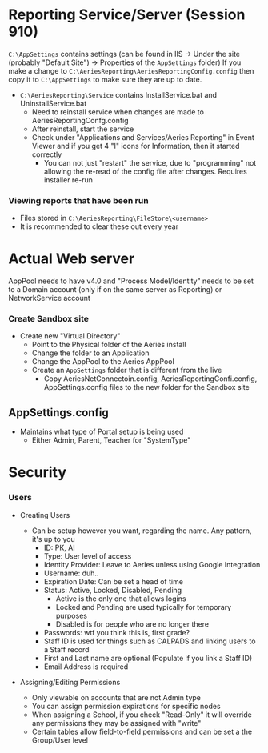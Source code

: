 Reporting Service/Server (Session 910)
=====
`C:\AppSettings` contains settings (can be found in IIS -> Under the site (probably "Default Site") -> Properties of the `AppSettings` folder)
If you make a change to `C:\AeriesReporting\AeriesReportingConfig.config` then copy it to `C:\AppSettings` to make sure they are up to date.
  - `C:\AeriesReporting\Service` contains InstallService.bat and UninstallService.bat
    - Need to reinstall service when changes are made to AeriesReportingConfg.config
    - After reinstall, start the service
    - Check under "Applications and Services/Aeries Reporting" in Event Viewer and if you get 4 "I" icons for Information, then it started correctly
      - You can not just "restart" the service, due to "programming" not allowing the re-read of the config file after changes. Requires installer re-run

### Viewing reports that have been run
- Files stored in `C:\AeriesReporting\FileStore\<username>`
- It is recommended to clear these out every year

Actual Web server
=====
AppPool needs to have v4.0 and "Process Model/Identity" needs to be set to a Domain account (only if on the same server as Reporting) or NetworkService account

### Create Sandbox site
- Create new "Virtual Directory"
  - Point to the Physical folder of the Aeries install
  - Change the folder to an Application
  - Change the AppPool to the Aeries AppPool
  - Create an `AppSettings` folder that is different from the live
    - Copy AeriesNetConnectoin.config, AeriesReportingConfi.config, AppSettings.config files to the new folder for the Sandbox site

## AppSettings.config
- Maintains what type of Portal setup is being used
  - Either Admin, Parent, Teacher for "SystemType"


Security
====
### Users
- Creating Users
  - Can be setup however you want, regarding the name. Any pattern, it's up to you
    - ID: PK, AI
    - Type: User level of access
    - Identity Provider: Leave to Aeries unless using Google Integration
    - Username: duh..
    - Expiration Date: Can be set a head of time
    - Status: Active, Locked, Disabled, Pending
      - Active is the only one that allows logins
      - Locked and Pending are used typically for temporary purposes
      - Disabled is for people who are no longer there
    - Passwords: wtf you think this is, first grade?
    - Staff ID is used for things such as CALPADS and linking users to a Staff record
    - First and Last name are optional (Populate if you link a Staff ID)
    - Email Address is required

- Assigning/Editing Permissions
  - Only viewable on accounts that are not Admin type
  - You can assign permission expirations for specific nodes
  - When assigning a School, if you check "Read-Only" it will override any permissions they may be assigned with "write"
  - Certain tables allow field-to-field permissions and can be set a the Group/User level

